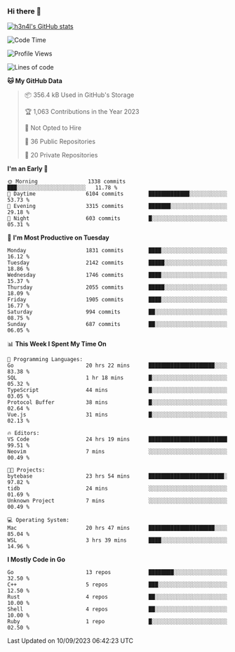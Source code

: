 ### Hi there 👋

[![h3n4l's GitHub stats](https://github-readme-stats.vercel.app/api?username=h3n4l&count_private=true&show_icons=true&theme=radical)](https://github.com/h3n4l/github-readme-stats)

<!--START_SECTION:waka-->
![Code Time](http://img.shields.io/badge/Code%20Time-1%2C576%20hrs%2011%20mins-blue)

![Profile Views](http://img.shields.io/badge/Profile%20Views-13-blue)

![Lines of code](https://img.shields.io/badge/From%20Hello%20World%20I%27ve%20Written-3.2%20million%20lines%20of%20code-blue)

**🐱 My GitHub Data** 

> 📦 356.4 kB Used in GitHub's Storage 
 > 
> 🏆 1,063 Contributions in the Year 2023
 > 
> 🚫 Not Opted to Hire
 > 
> 📜 36 Public Repositories 
 > 
> 🔑 20 Private Repositories 
 > 
**I'm an Early 🐤** 

```text
🌞 Morning                1338 commits        ███░░░░░░░░░░░░░░░░░░░░░░   11.78 % 
🌆 Daytime                6104 commits        █████████████░░░░░░░░░░░░   53.73 % 
🌃 Evening                3315 commits        ███████░░░░░░░░░░░░░░░░░░   29.18 % 
🌙 Night                  603 commits         █░░░░░░░░░░░░░░░░░░░░░░░░   05.31 % 
```
📅 **I'm Most Productive on Tuesday** 

```text
Monday                   1831 commits        ████░░░░░░░░░░░░░░░░░░░░░   16.12 % 
Tuesday                  2142 commits        █████░░░░░░░░░░░░░░░░░░░░   18.86 % 
Wednesday                1746 commits        ████░░░░░░░░░░░░░░░░░░░░░   15.37 % 
Thursday                 2055 commits        █████░░░░░░░░░░░░░░░░░░░░   18.09 % 
Friday                   1905 commits        ████░░░░░░░░░░░░░░░░░░░░░   16.77 % 
Saturday                 994 commits         ██░░░░░░░░░░░░░░░░░░░░░░░   08.75 % 
Sunday                   687 commits         ██░░░░░░░░░░░░░░░░░░░░░░░   06.05 % 
```


📊 **This Week I Spent My Time On** 

```text
💬 Programming Languages: 
Go                       20 hrs 22 mins      █████████████████████░░░░   83.38 % 
SQL                      1 hr 18 mins        █░░░░░░░░░░░░░░░░░░░░░░░░   05.32 % 
TypeScript               44 mins             █░░░░░░░░░░░░░░░░░░░░░░░░   03.05 % 
Protocol Buffer          38 mins             █░░░░░░░░░░░░░░░░░░░░░░░░   02.64 % 
Vue.js                   31 mins             █░░░░░░░░░░░░░░░░░░░░░░░░   02.13 % 

🔥 Editors: 
VS Code                  24 hrs 19 mins      █████████████████████████   99.51 % 
Neovim                   7 mins              ░░░░░░░░░░░░░░░░░░░░░░░░░   00.49 % 

🐱‍💻 Projects: 
bytebase                 23 hrs 54 mins      ████████████████████████░   97.82 % 
tidb                     24 mins             ░░░░░░░░░░░░░░░░░░░░░░░░░   01.69 % 
Unknown Project          7 mins              ░░░░░░░░░░░░░░░░░░░░░░░░░   00.49 % 

💻 Operating System: 
Mac                      20 hrs 47 mins      █████████████████████░░░░   85.04 % 
WSL                      3 hrs 39 mins       ████░░░░░░░░░░░░░░░░░░░░░   14.96 % 
```

**I Mostly Code in Go** 

```text
Go                       13 repos            ████████░░░░░░░░░░░░░░░░░   32.50 % 
C++                      5 repos             ███░░░░░░░░░░░░░░░░░░░░░░   12.50 % 
Rust                     4 repos             ██░░░░░░░░░░░░░░░░░░░░░░░   10.00 % 
Shell                    4 repos             ██░░░░░░░░░░░░░░░░░░░░░░░   10.00 % 
Ruby                     1 repo              █░░░░░░░░░░░░░░░░░░░░░░░░   02.50 % 
```




 Last Updated on 10/09/2023 06:42:23 UTC
<!--END_SECTION:waka-->

